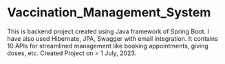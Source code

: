 # Vaccination_Management_System

This is backend project created using Java framework of Spring Boot.
I have also used Hibernate, JPA, Swagger with email integration.
It contains 10 APIs for streamlined management like booking appointments, giving doses, etc.
Created Project on = 1 July, 2023.
